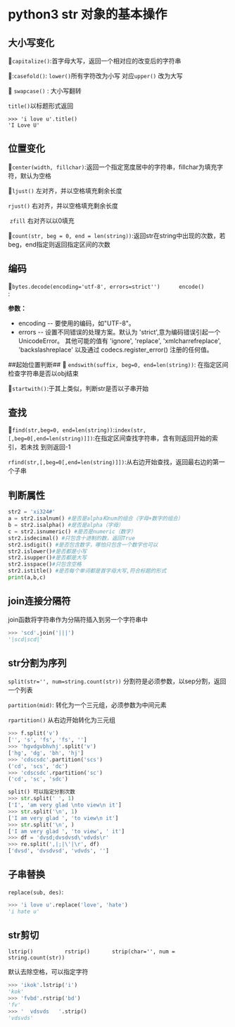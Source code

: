 # python3 str 对象的基本操作

## 大小写变化

:black_flag:`capitalize()`:首字母大写，返回一个相对应的改变后的字符串

:black_flag::`casefold()`: `lower()`所有字符改为小写  对应`upper()` 改为大写

:black_flag: `swapcase()` : 大小写翻转

`title()`以标题形式返回

```
>>> 'i love u'.title()
'I Love U'
```



## 位置变化

:black_flag:`center(width, fillchar)`:返回一个指定宽度居中的字符串，fillchar为填充字符，默认为空格

:black_flag:`ljust()` 左对齐，并以空格填充剩余长度 

   `rjust()` 右对齐，并以空格填充剩余长度

​    `zfill`  右对齐以以0填充  

:black_flag:`count(str, beg = 0, end = len(string))`:返回str在string中出现的次数，若beg，end指定则返回指定区间的次数

## 编码

:black_flag:`bytes.decode(encoding='utf-8', errors=strict'')      encode()         `:

**参数：**

- encoding -- 要使用的编码，如"UTF-8"。
- errors -- 设置不同错误的处理方案。默认为 'strict',意为编码错误引起一个UnicodeError。 其他可能的值有 'ignore', 'replace', 'xmlcharrefreplace', 'backslashreplace' 以及通过 codecs.register_error() 注册的任何值。

##起始位置判断##
:black_flag: `endswith(suffix, beg=0, end=len(string))`: 在指定区间检查字符串是否以obj结束

:black_flag:`startwith()`:于其上类似，判断str是否以子串开始

## 查找

:black_flag:`find(str,beg=0, end=len(string))`:`index(str,[,beg=0[,end=len(string)]])`:在指定区间查找字符串，含有则返回开始的索引，若未找		到则返回-1

`rfind(str,[,beg=0[,end=len(string)]])`:从右边开始查找，返回最右边的第一个子串

## 判断属性

```python
str2 = 'xi324#'
a = str2.isalnum() #是否是alpha和num的组合（字母+数字的组合）
b = str2.isalpha() #是否是alpha（字母）
c = str2.isnumeric() #是否是numeric（数字）
str2.isdecimal() #只包含十进制的数，返回True
str2.isdigit() #是否包含数字，哪怕只包含一个数字也可以
str2.islower()#是否都是小写
str2.isupper()#是否都是大写
str2.isspace()#只包含空格
str2.istitle() #是否每个单词都是首字母大写,符合标题的形式
print(a,b,c)
```

## join连接分隔符

join函数将字符串作为分隔符插入到另一个字符串中

```python
>>> 'scd'.join('|||')
'|scd|scd|'
```

## str分割为序列

`split(str='', num=string.count(str))` 分割符是必须参数，以sep分割，返回一个列表

`partition(mid)`: 转化为一个三元组，必须参数为中间元素

`rpartition()`  从右边开始转化为三元组

```python
>>> f.split('v')
['', 's', 'fs', 'fs', '']
>>> 'hgvdgvbhvhj'.split('v')
['hg', 'dg', 'bh', 'hj']
>>> 'cdscsdc'.partition('scs')
('cd', 'scs', 'dc')
>>> 'cdscsdc'.rpartition('sc')
('cd', 'sc', 'sdc')

split() 可以指定分割次数
>>> str.split(' ', 1)
['I', 'am very glad \nto view\n it']
>>> str.split('\n', 1)
['I am very glad ', 'to view\n it']
>>> str.split('\n', )
['I am very glad ', 'to view', ' it']
>>> df = 'dvsd;dvsdvsd\'vdvds\r'
>>> re.split(',|;|\'|\r', df)
['dvsd', 'dvsdvsd', 'vdvds', '']
```

## 子串替换

`replace(sub, des)`:

 ```python
>>> 'i love u'.replace('love', 'hate')
'i hate u'
 ```

## str剪切

`lstrip()          rstrip()       strip(char='', num = string.count(str))   `

默认去除空格，可以指定字符

```python
>>> 'ikok'.lstrip('i')
'kok'
>>> 'fvbd'.rstrip('bd')
'fv'
>>> '  vdsvds   '.strip()
'vdsvds'
```

